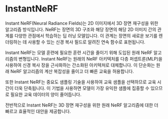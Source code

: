 # InstantNeRF





Instant NeRF(Neural Radiance Fields)는 2D 이미지에서 3D 장면 재구성을 위한 알고리즘 방식입니다. NeRF는 장면의 3D 구조와 해당 장면의 해당 2D 이미지 간의 관계를 다양한 관점에서 학습하는 딥 러닝 모델입니다. 이 관계는 장면의 새로운 보기를 렌더링하는 데 사용할 수 있는 신경 복사 필드로 알려진 연속 함수로 표현됩니다.

Instant NeRF는 모델 훈련에 필요한 훈련 시간을 줄이기 위해 도입된 원래 NeRF 알고리즘의 변형입니다. Instant NeRF는 원래의 NeRF 아키텍처를 다층 퍼셉트론(MLP)을 사용하여 신경 복사 장을 근사화하는 간소화된 아키텍처로 대체합니다. 이 단순화는 원래 NeRF 알고리즘의 계산 복잡성을 줄이고 더 빠른 교육을 허용합니다.

또한 Instant NeRF는 중요도 샘플링 기술을 사용하여 교육 샘플을 선택하므로 교육 시간이 더욱 단축됩니다. 이 기법을 사용하면 모델이 가장 유익한 샘플에 집중할 수 있으므로 필요한 교육 데이터의 양이 줄어듭니다.

전반적으로 Instant NeRF는 3D 장면 재구성을 위한 원래 NeRF 알고리즘에 대한 더 빠르고 효율적인 대안을 제공합니다.
